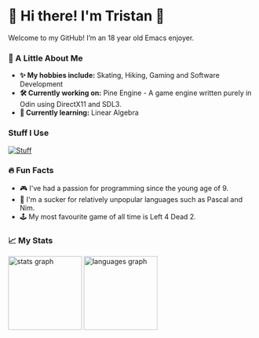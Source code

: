 # 👋 Hi there! I'm Tristan 🌲

Welcome to my GitHub! I’m an 18 year old Emacs enjoyer.

### 🌲 A Little About Me
- **✨ My hobbies include:** Skating, Hiking, Gaming and Software Development
- **🛠️ Currently working on:** Pine Engine - A game engine written purely in Odin using DirectX11 and SDL3.
- **🌱 Currently learning:** Linear Algebra

### Stuff I Use
[![Stuff](https://skillicons.dev/icons?i=emacs,powershell,windows,blender)](https://skillicons.dev)

### 🔥 Fun Facts
- 🎮 I've had a passion for programming since the young age of 9.
- 📎 I'm a sucker for relatively unpopular languages such as Pascal and Nim.
- 🕹️ My most favourite game of all time is Left 4 Dead 2.

### 📈 My Stats
<div align="left">
  <img src="https://github-readme-stats.vercel.app/api?username=PineDevelopment&hide_title=true&hide_rank=true&show_icons=true&include_all_commits=true&count_private=true&disable_animations=true&theme=rose_pine&locale=en&hide_border=true&order=1" height="150" alt="stats graph"  />
  <img src="https://github-readme-stats.vercel.app/api/top-langs?username=PineDevelopment&locale=en&hide_title=false&layout=compact&card_width=320&langs_count=3&theme=rose_pine&hide_border=true&order=2" height="150" alt="languages graph"  />
</div>
